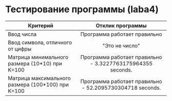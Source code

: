 # Тестирование программы (laba4)
| Критерий | Отклик программы | 
| ------------- |:------------------:| 
| Ввод числа | Программа работает правильно   | 
| Ввод символа, отличного от цифры| "Это не число" |
| Матрица минимального размера (10*10) при K=100 | Программа работает правильно - 3.3227763175964355 seconds.| 
| Матрица максимального размера (100*100) при K=100 | Программа работает правильно - 52.2095730304718 seconds.| 
